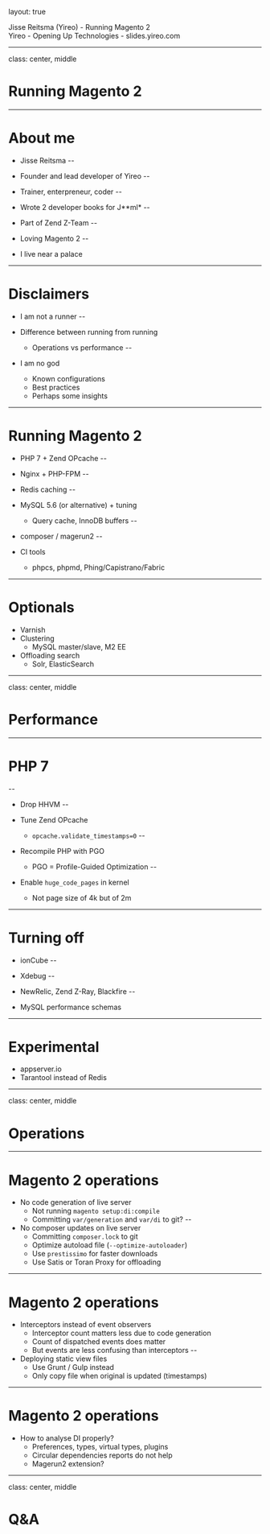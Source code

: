 layout: true
<div class="slide-heading">Jisse Reitsma (Yireo) - Running Magento 2</div>
<div class="slide-footer">
    <span>Yireo - Opening Up Technologies - slides.yireo.com</span>
</div>

---
class: center, middle
# Running Magento 2

---
# About me
- Jisse Reitsma
--

- Founder and lead developer of Yireo
--

- Trainer, enterpreneur, coder
--

- Wrote 2 developer books for J\*\*ml\*
--

- Part of Zend Z-Team
--

- Loving Magento 2
--

- I live near a palace

---
# Disclaimers
- I am not a runner
--

- Difference between running from running
    - Operations vs performance
--
- I am no god
    - Known configurations
    - Best practices
    - Perhaps some insights

---
# Running Magento 2
- PHP 7 + Zend OPcache
--

- Nginx + PHP-FPM
--

- Redis caching
--

- MySQL 5.6 (or alternative) + tuning
    - Query cache, InnoDB buffers
--
- composer / magerun2
--

- CI tools
    - phpcs, phpmd, Phing/Capistrano/Fabric

---
# Optionals
- Varnish
- Clustering
    - MySQL master/slave, M2 EE
- Offloading search
    - Solr, ElasticSearch

---
class: center, middle
# Performance

---
# PHP 7
--

- Drop HHVM
--

- Tune Zend OPcache
    - `opcache.validate_timestamps=0`
--
- Recompile PHP with PGO
    - PGO = Profile-Guided Optimization
--
- Enable `huge_code_pages` in kernel
    - Not page size of 4k but of 2m

---
# Turning off
- ionCube
--

- Xdebug
--

- NewRelic, Zend Z-Ray, Blackfire
--

- MySQL performance schemas

---
# Experimental
- appserver.io
- Tarantool instead of Redis

---
class: center, middle
# Operations

---
# Magento 2 operations
- No code generation of live server
    - Not running `magento setup:di:compile`
    - Committing `var/generation` and `var/di` to git?
--
- No composer updates on live server
    - Committing `composer.lock` to git
    - Optimize autoload file (`--optimize-autoloader`)
    - Use `prestissimo` for faster downloads
    - Use Satis or Toran Proxy for offloading

---
# Magento 2 operations
- Interceptors instead of event observers
    - Interceptor count matters less due to code generation
    - Count of dispatched events does matter
    - But events are less confusing than interceptors
--
- Deploying static view files
    - Use Grunt / Gulp instead
    - Only copy file when original is updated (timestamps)

---
# Magento 2 operations
- How to analyse DI properly?
    - Preferences, types, virtual types, plugins
    - Circular dependencies reports do not help
    - Magerun2 extension?

---
class: center, middle
# Q&A
